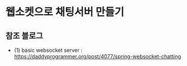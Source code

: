 # 웹소켓으로 채팅서버 만들기

## 참조 블로그

- (1) basic websocket server : https://daddyprogrammer.org/post/4077/spring-websocket-chatting


